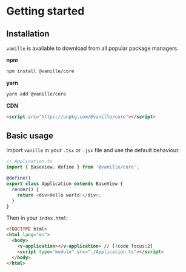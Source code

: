 # Getting started

## Installation

`vanille` is available to download from all popular package managers.

**npm**

```bash
npm install @vanille/core
```

**yarn**

```bash
yarn add @vanille/core
```

**CDN**

```html
<script src="https://unpkg.com/@vanille/core"></script>
```

## Basic usage

Import `vanille` in your `.tsx` or `.jsx` file and use the default behaviour:

```ts
// Application.ts
import { BaseView, define } from '@vanille/core';

@define()
export class Application extends BaseView {
  render() {
    return <div>Hello world!</div>;
  }
}
```

Then in your `index.html`:

```html
<!DOCTYPE html>
<html lang="en">
  <body>
    <v-application></v-application> // [!code focus:2]
    <script type="module" src="./Application.ts"></script>
  </body>
</html>
```
